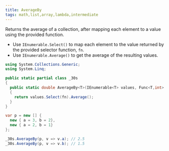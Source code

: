 ```yaml
---
title: AverageBy
tags: math,list,array,lambda,intermediate
---
```


Returns the average of a collection, after mapping each element to a value using the provided function.

- Use `IEnumerable.Select()` to map each element to the value returned by the provided selector function, `fn`.
- Use `IEnumerable.Average()` to get the average of the resulting values.

```csharp
using System.Collections.Generic;
using System.Linq;

public static partial class _30s 
{
  public static double AverageBy<T>(IEnumerable<T> values, Func<T,int> fn) 
  {
    return values.Select(fn).Average();
  }
}
```

```csharp
var p = new [] {
  new { a = 3, b = 2},
  new { a = 2, b = 1}
};

_30s.AverageBy(p, v => v.a); // 2.5
_30s.AverageBy(p, v => v.b); // 1.5
```
